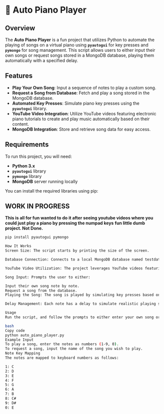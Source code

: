# 🎹 Auto Piano Player

## **Overview**

The **Auto Piano Player** is a fun project that utilizes Python to automate the playing of songs on a virtual piano using **`pyautogui`** for key presses and **`pymongo`** for song management. This script allows users to either input their own songs or request songs stored in a MongoDB database, playing them automatically with a specified delay.

## **Features**

- **Play Your Own Song**: Input a sequence of notes to play a custom song.
- **Request a Song from Database**: Fetch and play a song stored in the MongoDB database.
- **Automated Key Presses**: Simulate piano key presses using the **`pyautogui`** library.
- **YouTube Video Integration**: Utilize YouTube videos featuring electronic piano tutorials to create and play music automatically based on their content.
- **MongoDB Integration**: Store and retrieve song data for easy access.

## **Requirements**

To run this project, you will need:

- **Python 3.x**
- **`pyautogui`** library
- **`pymongo`** library
- **MongoDB** server running locally

You can install the required libraries using pip:

## WORK IN PROGRESS

**This is all for fun wanted to do it after seeing youtube videos where you could just play a piano by pressing the numpad keys**
**fun little dumb project. Not Done.**

```bash
pip install pyautogui pymongo

How It Works
Screen Size: The script starts by printing the size of the screen.

Database Connection: Connects to a local MongoDB database named testdatabase and accesses the Songs collection.

YouTube Video Utilization: The project leverages YouTube videos featuring electronic piano tutorials to guide the song playback, allowing for dynamic music generation based on the tutorial content.

Song Input: Prompts the user to either:

Input their own song note by note.
Request a song from the database.
Playing the Song: The song is played by simulating key presses based on a mapping of notes to keyboard keys.

Delay Management: Each note has a delay to simulate realistic playing speed.

Usage
Run the script, and follow the prompts to either enter your own song or request a song from the database.

bash
Copy code
python auto_piano_player.py
Example Input
To play a song, enter the notes as numbers (1-9, 0).
To request a song, input the name of the song you wish to play.
Note Key Mapping
The notes are mapped to keyboard numbers as follows:

1: C
2: D
3: E
4: F
5: G
6: A
7: B
8: C#
9: D#
0: E
